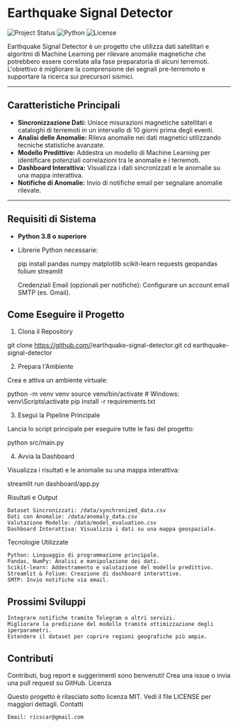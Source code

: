 # Earthquake Signal Detector

![Project Status](https://img.shields.io/badge/status-active-brightgreen)
![Python](https://img.shields.io/badge/python-3.8%2B-blue)
![License](https://img.shields.io/badge/license-MIT-lightgrey)

Earthquake Signal Detector è un progetto che utilizza dati satellitari e algoritmi di Machine Learning per rilevare anomalie magnetiche che potrebbero essere correlate alla fase preparatoria di alcuni terremoti. L'obiettivo è migliorare la comprensione dei segnali pre-terremoto e supportare la ricerca sui precursori sismici.

---

## **Caratteristiche Principali**
- **Sincronizzazione Dati:** Unisce misurazioni magnetiche satellitari e cataloghi di terremoti in un intervallo di 10 giorni prima degli eventi.
- **Analisi delle Anomalie:** Rileva anomalie nei dati magnetici utilizzando tecniche statistiche avanzate.
- **Modello Predittivo:** Addestra un modello di Machine Learning per identificare potenziali correlazioni tra le anomalie e i terremoti.
- **Dashboard Interattiva:** Visualizza i dati sincronizzati e le anomalie su una mappa interattiva.
- **Notifiche di Anomalie:** Invio di notifiche email per segnalare anomalie rilevate.

---

## **Requisiti di Sistema**
- **Python 3.8 o superiore**
- Librerie Python necessarie:
 
  pip install pandas numpy matplotlib scikit-learn requests geopandas folium streamlit

    Credenziali Email (opzionali per notifiche):
        Configurare un account email SMTP (es. Gmail).


## **Come Eseguire il Progetto**
1. Clona il Repository

git clone https://github.com/<tuo-username>/earthquake-signal-detector.git
cd earthquake-signal-detector

2. Prepara l'Ambiente

Crea e attiva un ambiente virtuale:

python -m venv venv
source venv/bin/activate  # Windows: venv\Scripts\activate
pip install -r requirements.txt

3. Esegui la Pipeline Principale

Lancia lo script principale per eseguire tutte le fasi del progetto:

python src/main.py

4. Avvia la Dashboard

Visualizza i risultati e le anomalie su una mappa interattiva:

streamlit run dashboard/app.py

Risultati e Output

    Dataset Sincronizzati: /data/synchronized_data.csv
    Dati con Anomalie: /data/anomaly_data.csv
    Valutazione Modello: /data/model_evaluation.csv
    Dashboard Interattiva: Visualizza i dati su una mappa geospaziale.

Tecnologie Utilizzate

    Python: Linguaggio di programmazione principale.
    Pandas, NumPy: Analisi e manipolazione dei dati.
    Scikit-learn: Addestramento e valutazione del modello predittivo.
    Streamlit & Folium: Creazione di dashboard interattive.
    SMTP: Invio notifiche via email.

## Prossimi Sviluppi

    Integrare notifiche tramite Telegram o altri servizi.
    Migliorare la predizione del modello tramite ottimizzazione degli iperparametri.
    Estendere il dataset per coprire regioni geografiche più ampie.

## Contributi

Contributi, bug report e suggerimenti sono benvenuti! Crea una issue o invia una pull request su GitHub.
Licenza

Questo progetto è rilasciato sotto licenza MIT. Vedi il file LICENSE per maggiori dettagli.
Contatti

    Email: ricscar@gmail.com


